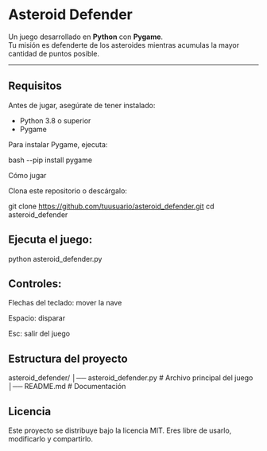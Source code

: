 # Asteroid Defender

Un juego desarrollado en **Python** con **Pygame**.  
Tu misión es defenderte de los asteroides mientras acumulas la mayor cantidad de puntos posible.

---

## Requisitos

Antes de jugar, asegúrate de tener instalado:

- Python 3.8 o superior  
- Pygame  

Para instalar Pygame, ejecuta:

bash
--pip install pygame

Cómo jugar

Clona este repositorio o descárgalo:

git clone https://github.com/tuusuario/asteroid_defender.git
cd asteroid_defender

## Ejecuta el juego:

python asteroid_defender.py

## Controles:

Flechas del teclado: mover la nave

Espacio: disparar

Esc: salir del juego

## Estructura del proyecto
asteroid_defender/
│── asteroid_defender.py   # Archivo principal del juego
│── README.md              # Documentación

## Licencia

Este proyecto se distribuye bajo la licencia MIT.
Eres libre de usarlo, modificarlo y compartirlo.

